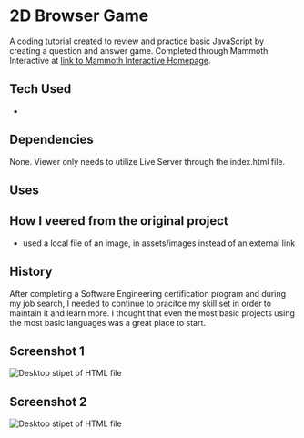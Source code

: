 # 2D Browser Game

A coding tutorial created to review and practice basic JavaScript by creating a question and answer game. Completed through Mammoth Interactive at [link to Mammoth Interactive Homepage](https://training.mammothinteractive.com/courses).

## Tech Used
- 

## Dependencies
None. Viewer only needs to utilize Live Server through the index.html file.

## Uses


## How I veered from the original project
- used a local file of an image, in assets/images instead of an external link

## History
After completing a Software Engineering certification program and during my job search, I needed to continue to pracitce my skill set in order to maintain it and learn more. I thought that even the most basic projects using the most basic languages was a great place to start.

## Screenshot 1
![Desktop stipet of HTML file](assests/images/JSGame1.png)

## Screenshot 2
![Desktop stipet of HTML file](assests/images/JSGame2.png)
